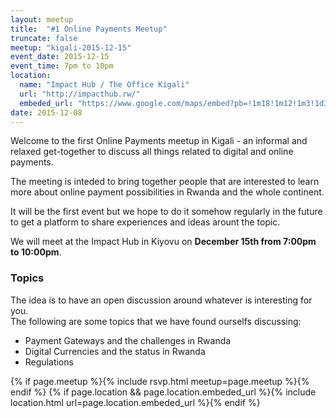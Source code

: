 ```yaml
---
layout: meetup
title:  "#1 Online Payments Meetup"
truncate: false 
meetup: "kigali-2015-12-15"
event_date: 2015-12-15 
event_time: 7pm to 10pm
location: 
  name: "Impact Hub / The Office Kigali"
  url: "http://impacthub.rw/"
  embeded_url: "https://www.google.com/maps/embed?pb=!1m18!1m12!1m3!1d3987.487253766976!2d30.067970693711214!3d-1.9586622627780967!2m3!1f0!2f0!3f0!3m2!1i1024!2i768!4f13.1!3m3!1m2!1s0x19dca6808722df75%3A0xc60fc6f2a288fe90!2s34+KN+41+St%2C+Kigali%2C+Ruanda!5e0!3m2!1sde!2sde!4v1449587023119"
date: 2015-12-08
---
```


<p class="intro"><span class="dropcap">W</span>elcome to the first Online Payments meetup in Kigali - an informal and relaxed get-together to discuss all things related to digital and online payments.</p>

<p>The meeting is inteded to bring together people that are interested to learn more about online payment possibilities in Rwanda and the whole continent.</p>

It will be the first event but we hope to do it somehow regularly in the future to get a platform to share experiences and ideas arount the topic.

We will meet at the Impact Hub in Kiyovu on **December 15th  from  7:00pm to 10:00pm**.

### Topics

The idea is to have an open discussion around whatever is interesting for you.  
The following are some topics that we have found ourselfs discussing:

* Payment Gateways and the challenges in Rwanda
* Digital Currencies and the status in Rwanda
* Regulations


{% if page.meetup %}{% include rsvp.html meetup=page.meetup %}{% endif %}
{% if page.location && page.location.embeded_url %}{% include location.html url=page.location.embeded_url %}{% endif %}
